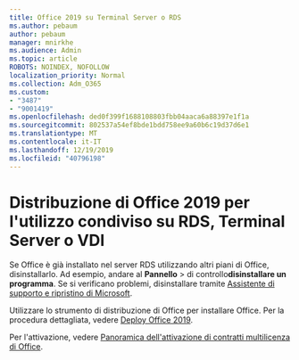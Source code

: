 ```yaml
---
title: Office 2019 su Terminal Server o RDS
ms.author: pebaum
author: pebaum
manager: mnirkhe
ms.audience: Admin
ms.topic: article
ROBOTS: NOINDEX, NOFOLLOW
localization_priority: Normal
ms.collection: Adm_O365
ms.custom:
- "3487"
- "9001419"
ms.openlocfilehash: ded0f399f1688108803fbb04aaca6a88397e1f1a
ms.sourcegitcommit: 802537a54ef8bde1bdd758ee9a60b6c19d37d6e1
ms.translationtype: MT
ms.contentlocale: it-IT
ms.lasthandoff: 12/19/2019
ms.locfileid: "40796198"
---
```

# <a name="deploying-office-2019-for-shared-use-on-rds-terminal-server-or-vdi"></a>Distribuzione di Office 2019 per l'utilizzo condiviso su RDS, Terminal Server o VDI

Se Office è già installato nel server RDS utilizzando altri piani di Office, disinstallarlo. Ad esempio, andare al **Pannello** > di controllo**disinstallare un programma**. Se si verificano problemi, disinstallare tramite [Assistente di supporto e ripristino di Microsoft](https://aka.ms/SARA-OfficeUninstall-Alchemy). 

Utilizzare lo strumento di distribuzione di Office per installare Office. Per la procedura dettagliata, vedere [Deploy Office 2019](https://docs.microsoft.com/deployoffice/office2019/deploy).

Per l'attivazione, vedere [Panoramica dell'attivazione di contratti multilicenza di Office](https://docs.microsoft.com/deployoffice/vlactivation/plan-volume-activation-of-office).